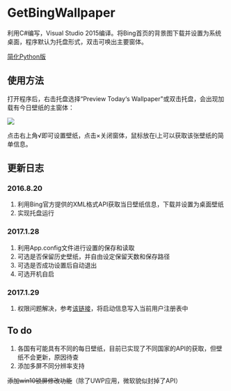 # GetBingWallpaper
利用C#编写，Visual Studio 2015编译。将Bing首页的背景图下载并设置为系统桌面，程序默认为托盘形式，双击可唤出主要窗体。

[简化Python版](https://github.com/lxalxy/GetBingWallpaper/tree/py)

## 使用方法

打开程序后，右击托盘选择“Preview Today‘s Wallpaper"或双击托盘，会出现加载有今日壁纸的主窗体：

![](http://ww1.sinaimg.cn/large/6486a686ly1fclnnz056lj20m80ci7ot)

点击右上角√即可设置壁纸，点击×关闭窗体，鼠标放在i上可以获取该张壁纸的简单信息。

## 更新日志

### 2016.8.20

1. 利用Bing官方提供的XML格式API获取当日壁纸信息，下载并设置为桌面壁纸
2. 实现托盘运行

### 2017.1.28

1. 利用App.config文件进行设置的保存和读取
2. 可选是否保留历史壁纸，并自由设定保留天数和保存路径
3. 可选是否成功设置后自动退出
4. 可选开机自启

### 2017.1.29

1. 权限问题解决，参考[该链接](https://www.oschina.net/question/1041591_221434)，将启动信息写入当前用户注册表中

## To do

1. 各国有可能具有不同的每日壁纸，目前已实现了不同国家的API的获取，但壁纸不会更新，原因待查
2. 添加多屏不同分辨率支持

~~添加win10锁屏修改功能~~（除了UWP应用，微软貌似封掉了API）
